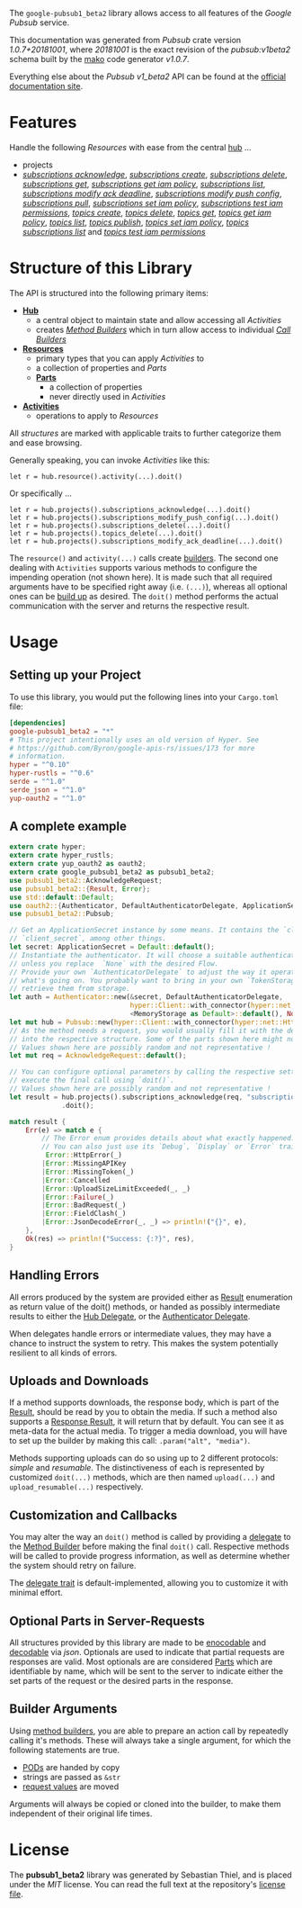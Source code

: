 <!---
DO NOT EDIT !
This file was generated automatically from 'src/mako/api/README.md.mako'
DO NOT EDIT !
-->
The `google-pubsub1_beta2` library allows access to all features of the *Google Pubsub* service.

This documentation was generated from *Pubsub* crate version *1.0.7+20181001*, where *20181001* is the exact revision of the *pubsub:v1beta2* schema built by the [mako](http://www.makotemplates.org/) code generator *v1.0.7*.

Everything else about the *Pubsub* *v1_beta2* API can be found at the
[official documentation site](https://cloud.google.com/pubsub/docs).
# Features

Handle the following *Resources* with ease from the central [hub](https://docs.rs/google-pubsub1_beta2/1.0.7+20181001/google_pubsub1_beta2/struct.Pubsub.html) ... 

* projects
 * [*subscriptions acknowledge*](https://docs.rs/google-pubsub1_beta2/1.0.7+20181001/google_pubsub1_beta2/struct.ProjectSubscriptionAcknowledgeCall.html), [*subscriptions create*](https://docs.rs/google-pubsub1_beta2/1.0.7+20181001/google_pubsub1_beta2/struct.ProjectSubscriptionCreateCall.html), [*subscriptions delete*](https://docs.rs/google-pubsub1_beta2/1.0.7+20181001/google_pubsub1_beta2/struct.ProjectSubscriptionDeleteCall.html), [*subscriptions get*](https://docs.rs/google-pubsub1_beta2/1.0.7+20181001/google_pubsub1_beta2/struct.ProjectSubscriptionGetCall.html), [*subscriptions get iam policy*](https://docs.rs/google-pubsub1_beta2/1.0.7+20181001/google_pubsub1_beta2/struct.ProjectSubscriptionGetIamPolicyCall.html), [*subscriptions list*](https://docs.rs/google-pubsub1_beta2/1.0.7+20181001/google_pubsub1_beta2/struct.ProjectSubscriptionListCall.html), [*subscriptions modify ack deadline*](https://docs.rs/google-pubsub1_beta2/1.0.7+20181001/google_pubsub1_beta2/struct.ProjectSubscriptionModifyAckDeadlineCall.html), [*subscriptions modify push config*](https://docs.rs/google-pubsub1_beta2/1.0.7+20181001/google_pubsub1_beta2/struct.ProjectSubscriptionModifyPushConfigCall.html), [*subscriptions pull*](https://docs.rs/google-pubsub1_beta2/1.0.7+20181001/google_pubsub1_beta2/struct.ProjectSubscriptionPullCall.html), [*subscriptions set iam policy*](https://docs.rs/google-pubsub1_beta2/1.0.7+20181001/google_pubsub1_beta2/struct.ProjectSubscriptionSetIamPolicyCall.html), [*subscriptions test iam permissions*](https://docs.rs/google-pubsub1_beta2/1.0.7+20181001/google_pubsub1_beta2/struct.ProjectSubscriptionTestIamPermissionCall.html), [*topics create*](https://docs.rs/google-pubsub1_beta2/1.0.7+20181001/google_pubsub1_beta2/struct.ProjectTopicCreateCall.html), [*topics delete*](https://docs.rs/google-pubsub1_beta2/1.0.7+20181001/google_pubsub1_beta2/struct.ProjectTopicDeleteCall.html), [*topics get*](https://docs.rs/google-pubsub1_beta2/1.0.7+20181001/google_pubsub1_beta2/struct.ProjectTopicGetCall.html), [*topics get iam policy*](https://docs.rs/google-pubsub1_beta2/1.0.7+20181001/google_pubsub1_beta2/struct.ProjectTopicGetIamPolicyCall.html), [*topics list*](https://docs.rs/google-pubsub1_beta2/1.0.7+20181001/google_pubsub1_beta2/struct.ProjectTopicListCall.html), [*topics publish*](https://docs.rs/google-pubsub1_beta2/1.0.7+20181001/google_pubsub1_beta2/struct.ProjectTopicPublishCall.html), [*topics set iam policy*](https://docs.rs/google-pubsub1_beta2/1.0.7+20181001/google_pubsub1_beta2/struct.ProjectTopicSetIamPolicyCall.html), [*topics subscriptions list*](https://docs.rs/google-pubsub1_beta2/1.0.7+20181001/google_pubsub1_beta2/struct.ProjectTopicSubscriptionListCall.html) and [*topics test iam permissions*](https://docs.rs/google-pubsub1_beta2/1.0.7+20181001/google_pubsub1_beta2/struct.ProjectTopicTestIamPermissionCall.html)




# Structure of this Library

The API is structured into the following primary items:

* **[Hub](https://docs.rs/google-pubsub1_beta2/1.0.7+20181001/google_pubsub1_beta2/struct.Pubsub.html)**
    * a central object to maintain state and allow accessing all *Activities*
    * creates [*Method Builders*](https://docs.rs/google-pubsub1_beta2/1.0.7+20181001/google_pubsub1_beta2/trait.MethodsBuilder.html) which in turn
      allow access to individual [*Call Builders*](https://docs.rs/google-pubsub1_beta2/1.0.7+20181001/google_pubsub1_beta2/trait.CallBuilder.html)
* **[Resources](https://docs.rs/google-pubsub1_beta2/1.0.7+20181001/google_pubsub1_beta2/trait.Resource.html)**
    * primary types that you can apply *Activities* to
    * a collection of properties and *Parts*
    * **[Parts](https://docs.rs/google-pubsub1_beta2/1.0.7+20181001/google_pubsub1_beta2/trait.Part.html)**
        * a collection of properties
        * never directly used in *Activities*
* **[Activities](https://docs.rs/google-pubsub1_beta2/1.0.7+20181001/google_pubsub1_beta2/trait.CallBuilder.html)**
    * operations to apply to *Resources*

All *structures* are marked with applicable traits to further categorize them and ease browsing.

Generally speaking, you can invoke *Activities* like this:

```Rust,ignore
let r = hub.resource().activity(...).doit()
```

Or specifically ...

```ignore
let r = hub.projects().subscriptions_acknowledge(...).doit()
let r = hub.projects().subscriptions_modify_push_config(...).doit()
let r = hub.projects().subscriptions_delete(...).doit()
let r = hub.projects().topics_delete(...).doit()
let r = hub.projects().subscriptions_modify_ack_deadline(...).doit()
```

The `resource()` and `activity(...)` calls create [builders][builder-pattern]. The second one dealing with `Activities` 
supports various methods to configure the impending operation (not shown here). It is made such that all required arguments have to be 
specified right away (i.e. `(...)`), whereas all optional ones can be [build up][builder-pattern] as desired.
The `doit()` method performs the actual communication with the server and returns the respective result.

# Usage

## Setting up your Project

To use this library, you would put the following lines into your `Cargo.toml` file:

```toml
[dependencies]
google-pubsub1_beta2 = "*"
# This project intentionally uses an old version of Hyper. See
# https://github.com/Byron/google-apis-rs/issues/173 for more
# information.
hyper = "^0.10"
hyper-rustls = "^0.6"
serde = "^1.0"
serde_json = "^1.0"
yup-oauth2 = "^1.0"
```

## A complete example

```Rust
extern crate hyper;
extern crate hyper_rustls;
extern crate yup_oauth2 as oauth2;
extern crate google_pubsub1_beta2 as pubsub1_beta2;
use pubsub1_beta2::AcknowledgeRequest;
use pubsub1_beta2::{Result, Error};
use std::default::Default;
use oauth2::{Authenticator, DefaultAuthenticatorDelegate, ApplicationSecret, MemoryStorage};
use pubsub1_beta2::Pubsub;

// Get an ApplicationSecret instance by some means. It contains the `client_id` and 
// `client_secret`, among other things.
let secret: ApplicationSecret = Default::default();
// Instantiate the authenticator. It will choose a suitable authentication flow for you, 
// unless you replace  `None` with the desired Flow.
// Provide your own `AuthenticatorDelegate` to adjust the way it operates and get feedback about 
// what's going on. You probably want to bring in your own `TokenStorage` to persist tokens and
// retrieve them from storage.
let auth = Authenticator::new(&secret, DefaultAuthenticatorDelegate,
                              hyper::Client::with_connector(hyper::net::HttpsConnector::new(hyper_rustls::TlsClient::new())),
                              <MemoryStorage as Default>::default(), None);
let mut hub = Pubsub::new(hyper::Client::with_connector(hyper::net::HttpsConnector::new(hyper_rustls::TlsClient::new())), auth);
// As the method needs a request, you would usually fill it with the desired information
// into the respective structure. Some of the parts shown here might not be applicable !
// Values shown here are possibly random and not representative !
let mut req = AcknowledgeRequest::default();

// You can configure optional parameters by calling the respective setters at will, and
// execute the final call using `doit()`.
// Values shown here are possibly random and not representative !
let result = hub.projects().subscriptions_acknowledge(req, "subscription")
             .doit();

match result {
    Err(e) => match e {
        // The Error enum provides details about what exactly happened.
        // You can also just use its `Debug`, `Display` or `Error` traits
         Error::HttpError(_)
        |Error::MissingAPIKey
        |Error::MissingToken(_)
        |Error::Cancelled
        |Error::UploadSizeLimitExceeded(_, _)
        |Error::Failure(_)
        |Error::BadRequest(_)
        |Error::FieldClash(_)
        |Error::JsonDecodeError(_, _) => println!("{}", e),
    },
    Ok(res) => println!("Success: {:?}", res),
}

```
## Handling Errors

All errors produced by the system are provided either as [Result](https://docs.rs/google-pubsub1_beta2/1.0.7+20181001/google_pubsub1_beta2/enum.Result.html) enumeration as return value of 
the doit() methods, or handed as possibly intermediate results to either the 
[Hub Delegate](https://docs.rs/google-pubsub1_beta2/1.0.7+20181001/google_pubsub1_beta2/trait.Delegate.html), or the [Authenticator Delegate](https://docs.rs/yup-oauth2/*/yup_oauth2/trait.AuthenticatorDelegate.html).

When delegates handle errors or intermediate values, they may have a chance to instruct the system to retry. This 
makes the system potentially resilient to all kinds of errors.

## Uploads and Downloads
If a method supports downloads, the response body, which is part of the [Result](https://docs.rs/google-pubsub1_beta2/1.0.7+20181001/google_pubsub1_beta2/enum.Result.html), should be
read by you to obtain the media.
If such a method also supports a [Response Result](https://docs.rs/google-pubsub1_beta2/1.0.7+20181001/google_pubsub1_beta2/trait.ResponseResult.html), it will return that by default.
You can see it as meta-data for the actual media. To trigger a media download, you will have to set up the builder by making
this call: `.param("alt", "media")`.

Methods supporting uploads can do so using up to 2 different protocols: 
*simple* and *resumable*. The distinctiveness of each is represented by customized 
`doit(...)` methods, which are then named `upload(...)` and `upload_resumable(...)` respectively.

## Customization and Callbacks

You may alter the way an `doit()` method is called by providing a [delegate](https://docs.rs/google-pubsub1_beta2/1.0.7+20181001/google_pubsub1_beta2/trait.Delegate.html) to the 
[Method Builder](https://docs.rs/google-pubsub1_beta2/1.0.7+20181001/google_pubsub1_beta2/trait.CallBuilder.html) before making the final `doit()` call. 
Respective methods will be called to provide progress information, as well as determine whether the system should 
retry on failure.

The [delegate trait](https://docs.rs/google-pubsub1_beta2/1.0.7+20181001/google_pubsub1_beta2/trait.Delegate.html) is default-implemented, allowing you to customize it with minimal effort.

## Optional Parts in Server-Requests

All structures provided by this library are made to be [enocodable](https://docs.rs/google-pubsub1_beta2/1.0.7+20181001/google_pubsub1_beta2/trait.RequestValue.html) and 
[decodable](https://docs.rs/google-pubsub1_beta2/1.0.7+20181001/google_pubsub1_beta2/trait.ResponseResult.html) via *json*. Optionals are used to indicate that partial requests are responses 
are valid.
Most optionals are are considered [Parts](https://docs.rs/google-pubsub1_beta2/1.0.7+20181001/google_pubsub1_beta2/trait.Part.html) which are identifiable by name, which will be sent to 
the server to indicate either the set parts of the request or the desired parts in the response.

## Builder Arguments

Using [method builders](https://docs.rs/google-pubsub1_beta2/1.0.7+20181001/google_pubsub1_beta2/trait.CallBuilder.html), you are able to prepare an action call by repeatedly calling it's methods.
These will always take a single argument, for which the following statements are true.

* [PODs][wiki-pod] are handed by copy
* strings are passed as `&str`
* [request values](https://docs.rs/google-pubsub1_beta2/1.0.7+20181001/google_pubsub1_beta2/trait.RequestValue.html) are moved

Arguments will always be copied or cloned into the builder, to make them independent of their original life times.

[wiki-pod]: http://en.wikipedia.org/wiki/Plain_old_data_structure
[builder-pattern]: http://en.wikipedia.org/wiki/Builder_pattern
[google-go-api]: https://github.com/google/google-api-go-client

# License
The **pubsub1_beta2** library was generated by Sebastian Thiel, and is placed 
under the *MIT* license.
You can read the full text at the repository's [license file][repo-license].

[repo-license]: https://github.com/Byron/google-apis-rsblob/master/LICENSE.md
